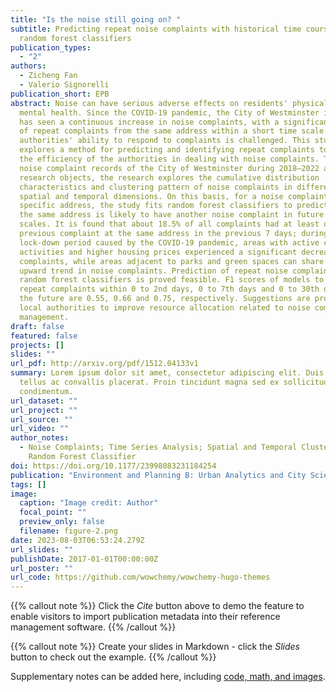 ```yaml
---
title: "Is the noise still going on? "
subtitle: Predicting repeat noise complaints with historical time course and
  random forest classifiers
publication_types:
  - "2"
authors:
  - Zicheng Fan
  - Valerio Signorelli
publication_short: EPB
abstract: Noise can have serious adverse effects on residents' physical and
  mental health. Since the COVID-19 pandemic, the City of Westminster in London
  has seen a continuous increase in noise complaints, with a significant number
  of repeat complaints from the same address within a short time scale. The
  authorities' ability to respond to complaints is challenged. This study
  explores a method for predicting and identifying repeat complaints to improve
  the efficiency of the authorities in dealing with noise complaints. Taking the
  noise complaint records of the City of Westminster during 2018–2022 as
  research objects, the research explores the cumulative distribution
  characteristics and clustering pattern of noise complaints in different
  spatial and temporal dimensions. On this basis, for a noise complaint from a
  specific address, the study fits random forest classifiers to predict whether
  the same address is likely to have another noise complaint in future time
  scales. It is found that about 18.5% of all complaints had at least one
  previous complaint at the same address in the previous 7 days; during the
  lock-down period caused by the COVID-19 pandemic, areas with active commercial
  activities and higher housing prices experienced a significant decrease in
  complaints, while areas adjacent to parks and green spaces can share a similar
  upward trend in noise complaints. Prediction of repeat noise complaints with
  random forest classifiers is proved feasible. F1 scores of models to predict
  repeat complaints within 0 to 2nd days, 0 to 7th days and 0 to 30th days in
  the future are 0.55, 0.66 and 0.75, respectively. Suggestions are provided for
  local authorities to improve resource allocation related to noise complaint
  management.
draft: false
featured: false
projects: []
slides: ""
url_pdf: http://arxiv.org/pdf/1512.04133v1
summary: Lorem ipsum dolor sit amet, consectetur adipiscing elit. Duis posuere
  tellus ac convallis placerat. Proin tincidunt magna sed ex sollicitudin
  condimentum.
url_dataset: ""
url_project: ""
url_source: ""
url_video: ""
author_notes:
  - Noise Complaints; Time Series Analysis; Spatial and Temporal Clustering;
    Random Forest Classifier
doi: https://doi.org/10.1177/23998083231184254
publication: "Environment and Planning B: Urban Analytics and City Science"
tags: []
image:
  caption: "Image credit: Author"
  focal_point: ""
  preview_only: false
  filename: figure-2.png
date: 2023-08-03T06:53:24.279Z
url_slides: ""
publishDate: 2017-01-01T00:00:00Z
url_poster: ""
url_code: https://github.com/wowchemy/wowchemy-hugo-themes
---
```


{{% callout note %}}
Click the *Cite* button above to demo the feature to enable visitors to import publication metadata into their reference management software.
{{% /callout %}}

{{% callout note %}}
Create your slides in Markdown - click the *Slides* button to check out the example.
{{% /callout %}}

Supplementary notes can be added here, including [code, math, and images](https://wowchemy.com/docs/writing-markdown-latex/).
